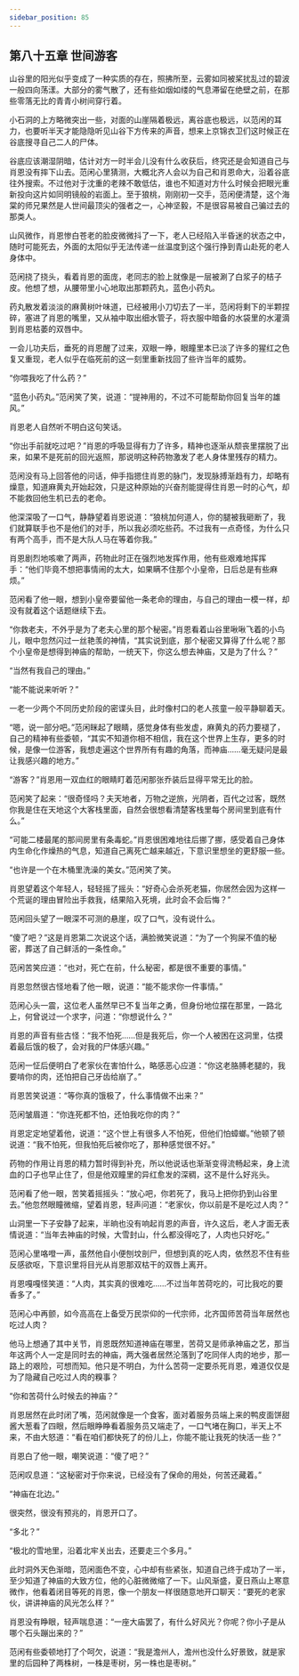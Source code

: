 ```yaml
---
sidebar_position: 85
---
```


## 第八十五章 **世间游客**

山谷里的阳光似乎变成了一种实质的存在，照拂所至，云雾如同被桨扰乱过的碧波一般四向荡漾。大部分的雾气散了，还有些如烟如缕的气息滞留在绝壁之前，在那些零落无比的青青小树间穿行着。

小石洞的上方略微突出一些，对面的山崖隔着极远，离谷底也极远，以范闲的耳力，也要听半天才能隐隐听见山谷下方传来的声音，想来上京锦衣卫们这时候正在谷底搜寻自己二人的尸体。

谷底应该潮湿阴暗，估计对方一时半会儿没有什么收获后，终究还是会知道自己与肖恩没有摔下山去。范闲心里猜测，大概北齐人会以为自己和肖恩命大，沿着谷底往外搜索。不过他对于沈重的老辣不敢低估，谁也不知道对方什么时候会把眼光重新投向这片如同明镜般的岩面上。至于狼桃，刚刚初一交手，范闲便清楚，这个海棠的师兄果然是人世间最顶尖的强者之一，心神坚毅，不是很容易被自己骗过去的那类人。

山风微作，肖恩惨白苍老的脸皮微微抖了一下，老人已经陷入半昏迷的状态之中，随时可能死去，外面的太阳似乎无法传递一丝温度到这个强行挣到青山赴死的老人身体中。

范闲挠了挠头，看着肖恩的面庞，老同志的脸上就像是一层被涮了白浆子的桔子皮。他想了想，从腰带里小心地取出那颗药丸，蓝色小药丸。

药丸散发着淡淡的麻黄树叶味道，已经被用小刀切去了一半，范闲将剩下的半颗捏碎，塞进了肖恩的嘴里，又从袖中取出细水管子，将衣服中暗备的水袋里的水灌滴到肖恩枯萎的双唇中。

一会儿功夫后，垂死的肖恩醒了过来，双眼一睁，眼瞳里本已淡了许多的猩红之色复又重现，老人似乎在临死前的这一刻里重新找回了些许当年的威势。

“你喂我吃了什么药？”

“蓝色小药丸。”范闲笑了笑，说道：“提神用的，不过不可能帮助你回复当年的雄风。”

肖恩老人自然听不明白这句笑话。

“你出手前就吃过吧？”肖恩的呼吸显得有力了许多，精神也逐渐从颓丧里摆脱了出来，如果不是死前的回光返照，那说明这种药物激发了老人身体里残存的精力。

范闲没有马上回答他的问话，伸手指摁住肖恩的脉门，发现脉搏渐趋有力，却略有燥意，知道麻黄丸开始起效，只是这种原始的兴奋剂能提得住肖恩一时的心气，却不能救回他生机已去的老命。

他深深吸了一口气，静静望着肖恩说道：“狼桃加何道人，你的腿被我砸断了，我们就算联手也不是他们的对手，所以我必须吃些药。不过我有一点奇怪，为什么只有两个高手，而不是大队人马在等着你我。”

肖恩剧烈地咳嗽了两声，药物此时正在强烈地发挥作用，他有些艰难地挥挥手：“他们毕竟不想把事情闹的太大，如果瞒不住那个小皇帝，日后总是有些麻烦。”

范闲看了他一眼，想到小皇帝要留他一条老命的理由，与自己的理由一模一样，却没有就着这个话题继续下去。

“你救老夫，不外乎是为了老夫心里的那个秘密。”肖恩看着山谷里啾啾飞着的小鸟儿，眼中忽然闪过一丝艳羡的神情，“其实说到底，那个秘密又算得了什么呢？那个小皇帝是想得到神庙的帮助，一统天下，你这么想去神庙，又是为了什么？”

“当然有我自己的理由。”

“能不能说来听听？”

一老一少两个不同历史阶段的密谍头目，此时像村口的老人孩童一般平静聊着天。

“嗯，说一部分吧。”范闲眯起了眼睛，感觉身体有些发虚，麻黄丸的药力要褪了，自己的精神有些委顿，“其实不知道你相不相信，我在这个世界上生存，更多的时候，是像一位游客，我想走遍这个世界所有有趣的角落，而神庙……毫无疑问是最让我感兴趣的地方。”

“游客？”肖恩用一双血红的眼睛盯着范闲那张乔装后显得平常无比的脸。

范闲笑了起来：“很奇怪吗？夫天地者，万物之逆旅，光阴者，百代之过客，既然你我是住在天地这个大客栈里面，自然会很想看清楚客栈里每个房间里到底有什么。”

“可能二楼最尾的那间房里有条毒蛇。”肖恩很困难地往后挪了挪，感受着自己身体内生命化作燥热的气息，知道自己离死亡越来越近，下意识里想坐的更舒服一些。

“也许是一个在木桶里洗澡的美女。”范闲笑了笑。

肖恩望着这个年轻人，轻轻摇了摇头：“好奇心会杀死老猫，你居然会因为这样一个荒诞的理由冒险出手救我，结果陷入死境，此时会不会后悔？”

范闲回头望了一眼深不可测的悬崖，叹了口气，没有说什么。

“傻了吧？”这是肖恩第二次说这个话，满脸微笑说道：“为了一个狗屎不值的秘密，葬送了自己鲜活的一条性命。”

范闲苦笑应道：“也对，死亡在前，什么秘密，都是很不重要的事情。”

肖恩忽然很古怪地看了他一眼，说道：“能不能求你一件事情。”

范闲心头一震，这位老人虽然早已不复当年之勇，但身份地位摆在那里，一路北上，何曾说过一个求字，问道：“你想说什么？”

肖恩的声音有些古怪：“我不怕死……但是我死后，你一个人被困在这洞里，估摸着最后饿的极了，会对我的尸体感兴趣。”

范闲一怔后便明白了老家伙在害怕什么，略感恶心应道：“你这老胳膊老腿的，我要啃你的肉，还怕把自己牙齿给崩了。”

肖恩苦笑说道：“等你真的饿极了，什么事情做不出来？”

范闲皱眉道：“你连死都不怕，还怕我吃你的肉？”

肖恩定定地望着他，说道：“这个世上有很多人不怕死，但他们怕蟑螂。”他顿了顿说道：“我不怕死，但我怕死后被你吃了，那种感觉很不好。”

药物的作用让肖恩的精力暂时得到补充，所以他说话也渐渐变得流畅起来，身上流血的口子也早止住了，但是他双瞳里的异红愈发的深稠，这不是什么好兆头。

范闲看了他一眼，苦笑着摇摇头：“放心吧，你若死了，我马上把你扔到山谷里去。”他忽然眼瞳微缩，望着肖恩，轻声问道：“老家伙，你以前是不是吃过人肉？”

山洞里一下子安静了起来，半晌也没有响起肖恩的声音，许久这后，老人才面无表情说道：“当年去神庙的时候，大雪封山，什么都没得吃了，人肉也只好吃。”

范闲心里咯噔一声，虽然他自小便刨坟剖尸，但想到真的吃人肉，依然忍不住有些反感欲呕，下意识里将目光从肖恩那双枯干的双唇上离开。

肖恩嘎嘎怪笑道：“人肉，其实真的很难吃……不过当年苦荷吃的，可比我吃的要香多了。”

范闲心中再颤，如今高高在上备受万民崇仰的一代宗师，北齐国师苦荷当年居然也吃过人肉？

他马上想通了其中关节，肖恩既然知道神庙在哪里，苦荷又是师承神庙之艺，那当年这两个人一定是同时去的神庙，两大强者居然沦落到了吃同伴人肉的地步，那一路上的艰险，可想而知。他只是不明白，为什么苦荷一定要杀死肖恩，难道仅仅是为了隐藏自己吃过人肉的糗事？

“你和苦荷什么时候去的神庙？”

肖恩居然在此时闭了嘴，范闲就像是一个食客，面对着服务员端上来的鸭皮面饼甜酱大葱看了四眼，然后眼睁睁看着服务员又端走了，一口气堵在胸口，半天上不来，不由大怒道：“看在咱们都快死了的份儿上，你能不能让我死的快活一些？”

肖恩白了他一眼，嘲笑说道：“傻了吧？”

范闲叹息道：“这秘密对于你来说，已经没有了保命的用处，何苦还藏着。”

“神庙在北边。”

很突然，很没有预兆的，肖恩开口了。

“多北？”

“极北的雪地里，沿着北牢关出去，还要走三个多月。”

此时洞外天色渐暗，范闲面色不变，心中却有些紧张，知道自己终于成功了一半，至少知道了神庙的大致方位，他的心脏微微缩了一下。山风渐盛，夏日燕山上寒意微作，他看着闭目等死的肖恩，像一个朋友一样很随意地开口聊天：“要死的老家伙，讲讲神庙的风光怎么样？”

肖恩没有睁眼，轻声喘息道：“一座大庙罢了，有什么好风光？你呢？你小子是从哪个石头蹦出来的？”

范闲有些委顿地打了个呵欠，说道：“我是澹州人，澹州也没什么好景致，就是家里的后园种了两株树，一株是枣树，另一株也是枣树。”


